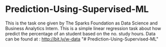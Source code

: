 # Prediction-Using-Supervised-ML
This is the task one given by The Sparks Foundation as Data Science and Business Analytics Intern. 
This is a simple linear regression task about how predict the percentage of an student based on the no. study hours.
Data can be found at : http://bit.ly/w-data
"# Prediction-Using-Supervised-ML" 
